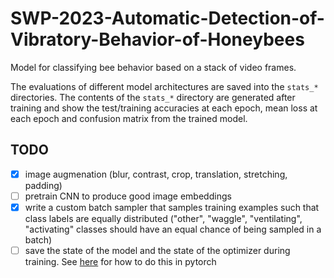 # SWP-2023-Automatic-Detection-of-Vibratory-Behavior-of-Honeybees

Model for classifying bee behavior based on a stack of video frames.

The evaluations of different model architectures are saved into the `stats_*` directories.
The contents of the `stats_*` directory are generated after training and show the test/training accuracies at each epoch,
mean loss at each epoch and confusion matrix from the trained model.

## TODO

-   [x] image augmenation (blur, contrast, crop, translation, stretching, padding)
-   [ ] pretrain CNN to produce good image embeddings
-   [x] write a custom batch sampler that samples training examples such that class labels are equally distributed ("other", "waggle", "ventilating", "activating" classes should have an equal chance of being sampled in a batch)
-   [ ] save the state of the model and the state of the optimizer during training. See [here](https://pytorch.org/tutorials/beginner/saving_loading_models.html) for how to do this in pytorch
